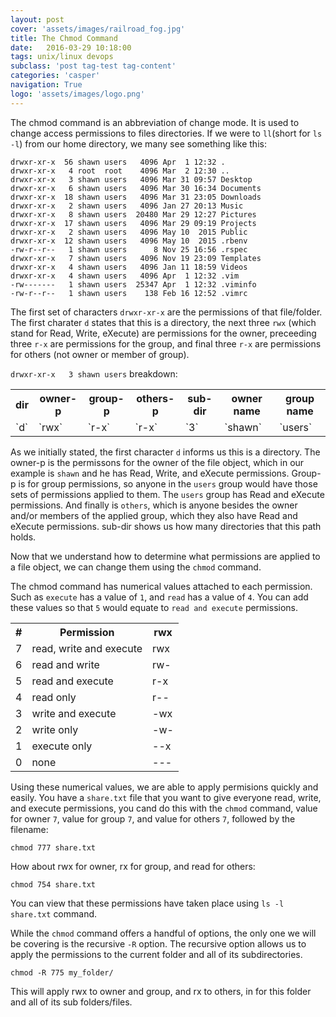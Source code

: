 ```yaml
---
layout: post
cover: 'assets/images/railroad_fog.jpg'
title: The Chmod Command
date:   2016-03-29 10:18:00
tags: unix/linux devops
subclass: 'post tag-test tag-content'
categories: 'casper'
navigation: True
logo: 'assets/images/logo.png'
---
```


The chmod command is an abbreviation of change mode. It is used to change access permissions to files directories. If we were to `ll`(short for `ls -l`) from our home directory, we many see something like this:

````
drwxr-xr-x  56 shawn users   4096 Apr  1 12:32 .
drwxr-xr-x   4 root  root    4096 Mar  2 12:30 ..
drwxr-xr-x   3 shawn users   4096 Mar 31 09:57 Desktop
drwxr-xr-x   6 shawn users   4096 Mar 30 16:34 Documents
drwxr-xr-x  18 shawn users   4096 Mar 31 23:05 Downloads
drwxr-xr-x   2 shawn users   4096 Jan 27 20:13 Music
drwxr-xr-x   8 shawn users  20480 Mar 29 12:27 Pictures
drwxr-xr-x  17 shawn users   4096 Mar 29 09:19 Projects
drwxr-xr-x   2 shawn users   4096 May 10  2015 Public
drwxr-xr-x  12 shawn users   4096 May 10  2015 .rbenv
-rw-r--r--   1 shawn users      8 Nov 25 16:56 .rspec
drwxr-xr-x   7 shawn users   4096 Nov 19 23:09 Templates
drwxr-xr-x   4 shawn users   4096 Jan 11 18:59 Videos
drwxr-xr-x   4 shawn users   4096 Apr  1 12:32 .vim
-rw-------   1 shawn users  25347 Apr  1 12:32 .viminfo
-rw-r--r--   1 shawn users    138 Feb 16 12:52 .vimrc
````

The first set of characters `drwxr-xr-x` are the permissions of that file/folder. The first charater `d` states that this is a directory, the next three `rwx` (which stand for Read, Write, eXecute) are permissions for the owner, preceeding three `r-x` are permissions for the group, and final three `r-x` are permissions for others (not owner or member of group).

`drwxr-xr-x   3 shawn users` breakdown:

<table>
  <tr>
    <th>dir</th>
    <th>owner-p</th>
    <th>group-p</th>
    <th>others-p</th>
    <th>sub-dir</th>
    <th>owner name</th>
    <th>group name</th>
  </tr>
  <tr>
    <td>`d`</td>
    <td>`rwx`</td>
    <td>`r-x`</td>
    <td>`r-x`</td>
    <td>`3`</td>
    <td>`shawn`</td>
    <td>`users`</td>
  </tr>
</table>

As we initially stated, the first character `d` informs us this is a directory. The owner-p is the permissons for the owner of the file object, which in our example is `shawn` and he has Read, Write, and eXecute permissions. Group-p is for group permissions, so anyone in the `users` group would have those sets of permissions applied to them. The `users` group has Read and eXecute permissions. And finally is `others`, which is anyone besides the owner and/or members of the applied group, which they also have Read and eXecute permissions. sub-dir shows us how many directories that this path holds.

Now that we understand how to determine what permissions are applied to a file object, we can change them using the `chmod` command.

The chmod command has numerical values attached to each permission. Such as `execute` has a value of `1`, and `read` has a value of `4`. You can add these values so that `5` would equate to `read and execute` permissions. 

<table>
  <tr>
    <th>#</th>
    <th>Permission</th>
    <th>rwx</th>
  </tr>
  <tr>
    <td>7</td>
    <td>read, write and execute</td>
    <td>rwx</td>
  </tr>
  <tr>
    <td>6</td>
    <td>read and write</td>
    <td>rw-</td>
  </tr>
  <tr>
    <td>5</td>
    <td>read and execute</td>
    <td>r-x</td>
  </tr>
  <tr>
    <td>4</td>
    <td>read only</td>
    <td>r--</td>
  </tr>
  <tr>
    <td>3</td>
    <td>write and execute</td>
    <td>-wx</td>
  </tr>
  <tr>
    <td>2</td>
    <td>write only</td>
    <td>-w-</td>
  </tr>
  <tr>
    <td>1</td>
    <td>execute only</td>
    <td>--x</td>
  </tr>
  <tr>
    <td>0</td>
    <td>none</td>
    <td>---</td>
  </tr>
</table>

Using these numerical values, we are able to apply permisions quickly and easily. You have a `share.txt` file that you want to give everyone read, write, and execute permissions, you cand do this with the `chmod` command, value for owner `7`, value for group `7`, and value for others `7`, followed by the filename:

`chmod 777 share.txt`

How about rwx for owner, rx for group, and read for others:

`chmod 754 share.txt`

You can view that these permissions have taken place using `ls -l share.txt` command.

While the `chmod` command offers a handful of options, the only one we will be covering is the recursive `-R` option. The recursive option allows us to apply the permissions to the current folder and all of its subdirectories.

`chmod -R 775 my_folder/`

This will apply rwx to owner and group, and rx to others, in for this folder and all of its sub folders/files.
